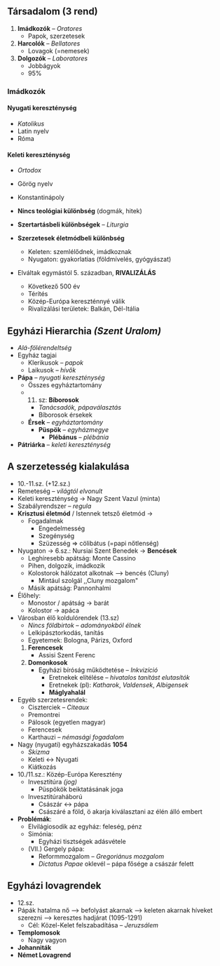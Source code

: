 ## Társadalom (3 rend)
1. **Imádkozók** – *Oratores*
	- Papok, szerzetesek
2. **Harcolók** – *Bellatores*
	- Lovagok (=nemesek)
3. **Dolgozók** – *Laboratores*
	- Jobbágyok
	- 95%
### Imádkozók
#### Nyugati kereszténység
- *Katolikus*
- Latin nyelv
- Róma
#### Keleti kereszténység 
- *Ortodox*
- Görög nyelv
- Konstantinápoly

- **Nincs teológiai különbség** (dogmák, hitek)
- **Szertartásbeli különbségek** – *Liturgia*
- **Szerzetesek életmódbeli különbség**
	- Keleten: szemlélődnek, imádkoznak
	- Nyugaton: gyakorlatias (földmívelés, gyógyászat)

- Elváltak egymástól 5. században, **RIVALIZÁLÁS**
	- Következő 500 év
	- Térítés
	- Közép-Európa kereszténnyé válik
	- Rivalizálási területek: Balkán, Dél-Itália

## Egyházi Hierarchia *(Szent Uralom)*
- *Alá-fölérendeltség*
- Egyház tagjai
	- Klerikusok – *papok*
	- Laikusok – *hívők*
- **Pápa** – *nyugati kereszténység*
	- Összes egyháztartomány
	- 11. sz: **Bíborosok** 
		- *Tanácsadók, pápaválasztás*
		- Bíborosok érsekek
	- **Érsek** – *egyháztartomány*
		- **Püspök** – *egyházmegye*
			- **Plébánus** – *plébánia*
- **Pátriárka** – *keleti kereszténység*

## A szerzetesség kialakulása
- 10.-11.sz. (+12.sz.)
- Remeteség – *világtól elvonult*
- Keleti kereszténység -> Nagy Szent Vazul (minta)
- Szabályrendszer – *regula*
- **Krisztusi életmód** / Istennek tetsző életmód ->
	- Fogadalmak
		- Engedelmesség
		- Szegénység
		- Szüzesség => cölibátus (=papi nőtlenség)
- Nyugaton -> 6.sz.: Nursiai Szent Benedek -> **Bencések**
	- Leghíresebb apátság: Monte Cassino
	- Pihen, dolgozik, imádkozik
	- Kolostorok hálózatot alkotnak –> bencés (Cluny)
		- Mintául szolgál ,,Cluny mozgalom"
	- Másik apátság: Pannonhalmi
- Élőhely:
	- Monostor / apátság -> barát
	- Kolostor -> apáca
- Városban élő koldulórendek (13.sz)
	- *Nincs földbirtok – adományokból élnek*
	- Lelkipásztorkodás, tanítás
	- Egyetemek: Bologna, Párizs, Oxford
	1. **Ferencesek**
		- Assisi Szent Ferenc
	2. **Domonkosok**
		- Egyházi bíróság működtetése – *Inkvizíció*
			- Eretnekek elítélése – *hivatalos tanítást elutasítók*
			- Eretnekek (pl): *Katharok*, *Valdensek*, *Albigensek*
			- **Máglyahalál**
- Egyéb szerzetesrendek:
	- Ciszterciek – *Citeaux*
	- Premontrei
	- Pálosok (egyetlen magyar)
	- Ferencesek
	- Karthauzi – *némasági fogadalom*
- Nagy (nyugati) egyházszakadás **1054**
	- *Skizma*
	- Keleti <-> Nyugati
	- Kiátkozás
- 10./11.sz.: Közép-Európa Keresztény
	- Invesztitúra *(jog)*
		- Püspökök beiktatásának joga
	- Invesztitúraháború
		- Császár <-> pápa
		- Császáré a föld, ö akarja kiválasztani az élén álló embert
- **Problémák**:
	- Elvilágiosodik az egyház: feleség, pénz
	- Simónia:
		- Egyházi tisztségek adásvétele
	- (VII.) Gergely pápa:
		- Reformmozgalom – *Gregoriánus mozgalom*
		- *Dictatus Papae* oklevél – pápa fősége a császár felett

## Egyházi lovagrendek
- 12.sz.
- Pápák hatalma nő –> befolyást akarnak –> keleten akarnak híveket szerezni
	–> keresztes hadjárat (1095-1291)
	- Cél: Közel-Kelet felszabadítása – *Jeruzsálem*
- **Templomosok**
	- Nagy vagyon
- **Johanniták**
- **Német Lovagrend**